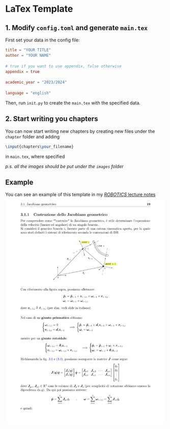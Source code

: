 # LaTex Template

## 1. Modify `config.toml` and generate `main.tex`

First set your data in the config file:
```toml
title = "YOUR TITLE"
author = "YOUR NAME"

# true if you want to use appendix, false otherwise
appendix = true

academic_year = "2023/2024"

language = "english"
```
Then, run `init.py` to create the `main.tex` with the specified data.

## 2. Start writing you chapters 

You can now start writing new chapters by creating new files under the `chapter` folder and adding
```tex
\input{chapters\your_filename}
```
in `main.tex`, where specified

*p.s. all the images should be put under the `images` folder*



## Example

You can see an example of this template in my [*ROBOTICS* lecture notes](https://github.com/regi18/Robotics_LectureNotes/blob/master/main.pdf)
![](example.png)